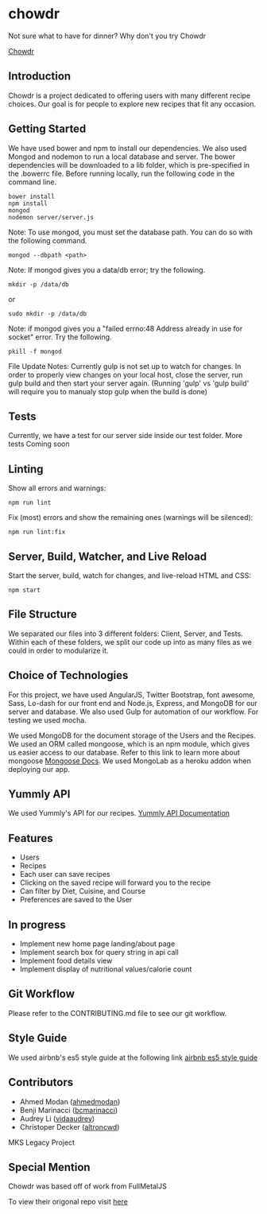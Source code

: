 # chowdr
Not sure what to have for dinner?
Why don't you try Chowdr

[Chowdr]( http://chowdr9.herokuapp.com/)

## Introduction

Chowdr is a project dedicated to offering users with many different recipe choices. Our goal is for people to explore new recipes that fit any occasion.

## Getting Started

We have used bower and npm to install our dependencies. We also used Mongod and nodemon to run a local database and server. The bower dependencies will be downloaded to a lib folder, which is pre-specified in the .bowerrc file. Before running locally, run the following code in the command line.
```
bower install
npm install
mongod
nodemon server/server.js
```

Note: To use mongod, you must set the database path. You can do so with the following command.
```
mongod --dbpath <path>
```

Note: If mongod gives you a data/db error; try the following.
```
mkdir -p /data/db
```

or
```
sudo mkdir -p /data/db
```
Note: if mongod gives you a "failed errno:48 Address already in use for socket" error.  Try the following.
```
pkill -f mongod
```

File Update Notes:  Currently gulp is not set up to watch for changes.  In order to properly view changes on your local host, close the server, run gulp build and then start your server again.
(Running 'gulp' vs 'gulp build' will require you to manualy stop gulp when the build is done)

## Tests

Currently, we have a test for our server side inside our test folder.
More tests Coming soon


## Linting

Show all errors and warnings:
```
npm run lint
```

Fix (most) errors and show the remaining ones (warnings will be silenced):
```
npm run lint:fix
```

## Server, Build, Watcher, and Live Reload

Start the server, build, watch for changes, and live-reload HTML and CSS:
```
npm start
```

## File Structure

We separated our files into 3 different folders: Client, Server, and Tests. Within each of these folders, we split our code up into as many files as we could in order to modularize it.

## Choice of Technologies

For this project, we have used AngularJS, Twitter Bootstrap, font awesome, Sass, Lo-dash for our front end and Node.js, Express, and MongoDB for our server and database. We also used Gulp for automation of our workflow. For testing we used mocha.

We used MongoDB for the document storage of the Users and the Recipes. We used an ORM called mongoose, which is an npm
module, which gives us easier access to our database. Refer to this link to learn more about mongoose [Mongoose Docs](http://mongoosejs.com/). We used MongoLab as a heroku addon when deploying our app.

## Yummly API
We used Yummly's API for our recipes.
[Yummly API Documentation](https://developer.yummly.com/documentation)

## Features
- Users
- Recipes
- Each user can save recipes
- Clicking on the saved recipe will forward you to the recipe
- Can filter by Diet, Cuisine, and Course
- Preferences are saved to the User

## In progress
- Implement new home page landing/about page
- Implement search box for query string in api call
- Implement food details view
- Implement display of nutritional values/calorie count

## Git Workflow

Please refer to the CONTRIBUTING.md file to see our git workflow.

## Style Guide

We used airbnb's es5 style guide at the following link
[airbnb es5 style guide](https://github.com/airbnb/javascript/tree/master/es5)

## Contributors
- Ahmed Modan ([ahmedmodan](https://github.com/ahmedmodan))
- Benji Marinacci ([bcmarinacci](https://github.com/bcmarinacci))
- Audrey Li ([vidaaudrey](https://github.com/vidaaudrey))
- Christoper Decker ([altroncwd](https://github.com/altroncwd))

MKS Legacy Project

## Special Mention
Chowdr was based off of work from FullMetalJS

To view their origonal repo visit [here](https://github.com/Full-Metal-JS/tinnr)
